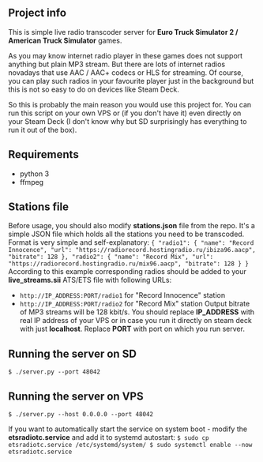 ## Project info
This is simple live radio transcoder server for **Euro Truck Simulator 2 / American Truck Simulator** games.

As you may know internet radio player in these games does not support anything but plain MP3 stream.
But there are lots of internet radios novadays that use AAC / AAC+ codecs or HLS for streaming. Of course, you can play
such radios in your favourite player just in the background but this is not so easy to do on devices like Steam Deck.

So this is probably the main reason you would use this project for.
You can run this script on your own VPS or (if you don't have it) even directly on your Steam Deck (I don't know why but 
SD surprisingly has everything to run it out of the box).

## Requirements
- python 3
- ffmpeg

## Stations file
Before usage, you should also modify **stations.json** file from the repo. It's a simple JSON file which holds all the 
stations you need to be transcoded. Format is very simple and self-explanatory:
`{
	"radio1": {
		"name": "Record Innocence",
		"url": "https://radiorecord.hostingradio.ru/ibiza96.aacp",
		"bitrate": 128
	},
    "radio2": {
		"name": "Record Mix",
		"url": "https://radiorecord.hostingradio.ru/mix96.aacp",
		"bitrate": 128
	}
}`
According to this example corresponding radios should be added to your **live_streams.sii** ATS/ETS file with following URLs:
- `http://IP_ADDRESS:PORT/radio1` for "Record Innocence" station 
- `http://IP_ADDRESS:PORT/radio2` for "Record Mix" station
Output bitrate of MP3 streams will be 128 kbit/s.
You should replace **IP_ADDRESS** with real IP address of your VPS or in case you run it directly on steam deck with just
**localhost**. Replace **PORT** with port on which you run server.

## Running the server on SD
`$ ./server.py --port 48042`

## Running the server on VPS
`$ ./server.py --host 0.0.0.0 --port 48042`

If you want to automatically start the service on system boot - modify the **etsradiotc.service** and add it to systemd autostart:
`$ sudo cp etsradiotc.service /etc/systemd/system/
$ sudo systemctl enable --now etsradiotc.service`
